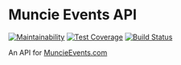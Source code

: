 # Muncie Events API

[![Maintainability](https://api.codeclimate.com/v1/badges/67ec61f80e7f2abf7139/maintainability)](https://codeclimate.com/github/BallStateCBER/muncie-events-api/maintainability)
[![Test Coverage](https://api.codeclimate.com/v1/badges/67ec61f80e7f2abf7139/test_coverage)](https://codeclimate.com/github/BallStateCBER/muncie-events-api/test_coverage)
[![Build Status](https://travis-ci.org/BallStateCBER/muncie-events-api.svg?branch=development)](https://travis-ci.org/BallStateCBER/muncie-events-api)

An API for [MuncieEvents.com](https://muncieevents.com)
